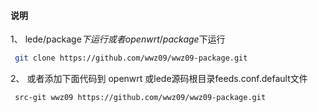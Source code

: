 ﻿#### 说明
1、 lede/package$下运行 或者openwrt/package$下运行


```bash
 git clone https://github.com/wwz09/wwz09-package.git
```

 2、 或者添加下面代码到 openwrt 或lede源码根目录feeds.conf.default文件
 
```bash
 src-git wwz09 https://github.com/wwz09/wwz09-package.git
